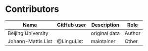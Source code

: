 # Contributors

Name | GitHub user | Description | Role
--- | --- | --- | ---
Beijing University | | original data | Author
Johann-Mattis List | @LinguList | maintainer | Other
